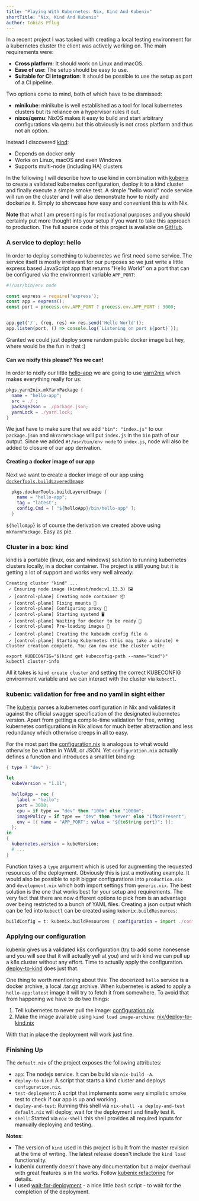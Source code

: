 ```yaml
---
title: "Playing With Kubernetes: Nix, Kind And Kubenix"
shortTitle: "Nix, Kind And Kubenix"
author: Tobias Pflug
---
```


<meta name="twitter:card" content="summary_large_image" />
<meta name="twitter:site" content="@tweagio" />
<meta name="twitter:creator" content="@tweagio" />
<meta property="og:url" content="https://www.tweag.io/posts/2019-03-05-playing-with-kubernetes.html" />
<meta property="og:title" content="Playing With Kubernetes: Nix, Kind And Kubenix" />

In a recent project I was tasked with creating a local testing environment for a kubernetes cluster the client was actively working on. The main requirements were:

- **Cross platform**: It should work on Linux and macOS.
- **Ease of use**: The setup should be easy to use.
- **Suitable for CI integration**: It should be possible to use the setup as part of a CI pipeline.

Two options come to mind, both of which have to be dismissed:

- **minikube**: minikube is well established as a tool for local kubernetes clusters but its reliance on a hypervisor rules it out.
- **nixos/qemu**: NixOS makes it easy to build and start arbitrary configurations via qemu but this obviously is not cross platform and thus not an option.

Instead I discovered [kind](https://github.com/kubernetes-sigs/kind):

- Depends on docker only
- Works on Linux, macOS and even Windows
- Supports multi-node (including HA) clusters

In the following I will describe how to use kind in combination with [kubenix](https://github.com/xtruder/kubenix) to create a validated kubernetes configuration, deploy it to a kind cluster and finally execute a simple smoke test. A simple "hello world" node service will run on the cluster and I will also demonstrate how to nixify and dockerize it. Simply to showcase how easy and convenient this is with Nix.

**Note** that what I am presenting is for motivational purposes and you should certainly put more thought into your setup if you want to take this approach to production. The full source code of this project is available on [GitHub](https://github.com/gilligan/kind-kubenix/tree/master).

### A service to deploy: hello

In order to deploy something to kubernetes we first need some service. The service itself is mostly irrelevant for our purposes so we just write a little express based JavaScript app that returns "Hello World" on a port that can be configured via the environment variable `APP_PORT`:

```js
#!/usr/bin/env node

const express = require('express');
const app = express();
const port = process.env.APP_PORT ? process.env.APP_PORT : 3000;


app.get('/', (req, res) => res.send('Hello World'));
app.listen(port, () => console.log(`Listening on port ${port}`));
```

Granted we could just deploy some random public docker image but hey, where would be the fun in that :)

#### Can we nixify this please? Yes we can!

In order to nixify our little [hello-app](https://github.com/gilligan/kind-kubenix/blob/master/hello-app/index.js) we are going to use
[yarn2nix](https://github.com/moretea/yarn2nix) which makes everything really for us:

```nix
pkgs.yarn2nix.mkYarnPackage {
  name = "hello-app";
  src = ./.;
  packageJson = ./package.json;
  yarnLock = ./yarn.lock;
}
```

We just have to make sure that we add `"bin": "index.js"` to our `package.json` and `mkYarnPackage` will put
`index.js` in the `bin` path of our output. Since we added `#!/usr/bin/env node` to `index.js`, node will also be
added to closure of our app derivation.

#### Creating a docker image of our app

Next we want to create a docker image of our app using [`dockerTools.buildLayeredImage`](https://nixos.org/nixpkgs/manual/#ssec-pkgs-dockerTools-buildLayeredImage):

```nix
  pkgs.dockerTools.buildLayeredImage {
    name = "hello-app";
    tag = "latest";
    config.Cmd = [ "${helloApp}/bin/hello-app" ];
  }
```
`${helloApp}` is of course the derivation we created above using `mkYarnPackage`. Easy as pie.

### Cluster in a box: kind

kind is a portable (linux, osx and windows) solution to running kubernetes clusters locally, in a docker container. The project
is still young but it is getting a lot of support and works very well already:

```
Creating cluster "kind" ...
 ✓ Ensuring node image (kindest/node:v1.13.3) 🖼
 ✓ [control-plane] Creating node container 📦 
 ✓ [control-plane] Fixing mounts 🗻 
 ✓ [control-plane] Configuring proxy 🐋
 ✓ [control-plane] Starting systemd 🖥 
 ✓ [control-plane] Waiting for docker to be ready 🐋 
 ✓ [control-plane] Pre-loading images 🐋 
 ✓ [control-plane] Creating the kubeadm config file ⛵ 
 ✓ [control-plane] Starting Kubernetes (this may take a minute) ☸ 
Cluster creation complete. You can now use the cluster with:

export KUBECONFIG="$(kind get kubeconfig-path --name="kind")"
kubectl cluster-info
```

All it takes is `kind create cluster` and setting the correct KUBECONFIG environment variable and we can interact with the cluster via `kubectl`.


### kubenix: validation for free and no yaml in sight either

The [kubenix](https://github.com/xtruder/kubenix) parses a kubernetes configuration in Nix and validates it against the official swagger specification of the designated kubernetes version. Apart from getting a compile-time validation for free, writing kubernetes configurations in Nix allows for much better abstraction and less redundancy which otherwise creeps in all to easy.

For the most part the [configuration.nix](https://github.com/gilligan/kind-kubenix/blob/master/configuration.nix) is analogous to what would otherwise be written in YAML or JSON. Yet `configuration.nix` actually defines a function and introduces a small let binding:

```nix
{ type ? "dev" }:

let
  kubeVersion = "1.11";

  helloApp = rec {
    label = "hello";
    port = 3000;
    cpu = if type == "dev" then "100m" else "1000m";
    imagePolicy = if type == "dev" then "Never" else "IfNotPresent";
    env = [{ name = "APP_PORT"; value = "${toString port}"; }];
  };
in
{
  kubernetes.version = kubeVersion;
  # ...
}

```

Function takes a `type` argument which is used for augmenting the requested resources of the deployment. Obviously this is just a motivating example. It would also be possible to split bigger configurations into `production.nix` and `development.nix` which both import settings from `generic.nix`. The best solution is the one that works best for your setup and requirements. The very fact that there are now different options to pick from is an advantage over being restricted to a bunch of YAML files. Creating a json output which can be fed into `kubectl` can be created using `kubenix.buildResources`:

```nix
buildConfig = t: kubenix.buildResources { configuration = import ./configuration.nix { type = t; }; };

```

### Applying our configuration

kubenix gives us a validated k8s configuration (try to add some nonesense and you will see that it will actually yell at you) and with kind we can pull up a k8s cluster without any effort. Time to actually apply the configuration. [deploy-to-kind](./nix/deploy-to-kind.nix) does just that.

One thing to worth mentioning about this: The docerized `hello` service is a docker archive, a local .tar.gz archive. When kubernetes is asked to apply a `hello-app:latest` image it will try to fetch it from somewhere. To avoid that from happening we have to do two things:

1. Tell kubernetes to never pull the image: [configuration.nix](https://github.com/gilligan/kind-kubenix/blob/master/configuration.nix#L27)
2. Make the image available using `kind load image-archive`: [nix/deploy-to-kind.nix](https://github.com/gilligan/kind-kubenix/blob/master/nix/deploy-to-kind.nix#L13)

With that in place the deployment will work just fine.

### Finishing Up

The `default.nix` of the project exposes the following attributes:

- `app`: The nodejs service. It can be build via `nix-build -A`.
- `deploy-to-kind`: A script that starts a kind cluster and deploys `configuration.nix`.
- `test-deployment`: A script that implements some very simplistic smoke test to check if our app is up and working.
- `deploy-and-test`: Running this shell via `nix-shell -a deploy-and-test default.nix` will deploy, wait for the deployment and finally test it.
- `shell`: Started via `nix-shell` this shell provides all required inputs for manually deploying and testing.

**Notes**:
- The version of `kind` used in this project is built from the master revision at the time of writing. The latest release doesn't include the `kind load` functionality.
- kubenix currently doesn't have any documentation but a major overhaul with great features is in the works. Follow [kubenix refactoring](https://github.com/xtruder/kubenix/issues/9) for details.
- I used [wait-for-deployment](https://github.com/timoreimann/kubernetes-scripts) - a nice little bash script - to wait for the completion of the deployment.
